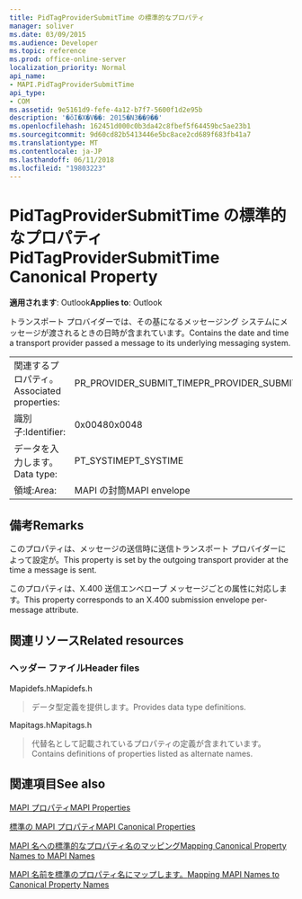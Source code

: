 ```yaml
---
title: PidTagProviderSubmitTime の標準的なプロパティ
manager: soliver
ms.date: 03/09/2015
ms.audience: Developer
ms.topic: reference
ms.prod: office-online-server
localization_priority: Normal
api_name:
- MAPI.PidTagProviderSubmitTime
api_type:
- COM
ms.assetid: 9e5161d9-fefe-4a12-b7f7-5600f1d2e95b
description: '�ŏI�X�V��: 2015�N3��9��'
ms.openlocfilehash: 162451d000c0b3da42c8fbef5f64459bc5ae23b1
ms.sourcegitcommit: 9d60cd82b5413446e5bc8ace2cd689f683fb41a7
ms.translationtype: MT
ms.contentlocale: ja-JP
ms.lasthandoff: 06/11/2018
ms.locfileid: "19803223"
---
```

# <a name="pidtagprovidersubmittime-canonical-property"></a><span data-ttu-id="fe297-103">PidTagProviderSubmitTime の標準的なプロパティ</span><span class="sxs-lookup"><span data-stu-id="fe297-103">PidTagProviderSubmitTime Canonical Property</span></span>

  
  
<span data-ttu-id="fe297-104">**適用されます**: Outlook</span><span class="sxs-lookup"><span data-stu-id="fe297-104">**Applies to**: Outlook</span></span> 
  
<span data-ttu-id="fe297-105">トランスポート プロバイダーでは、その基になるメッセージング システムにメッセージが渡されるときの日時が含まれています。</span><span class="sxs-lookup"><span data-stu-id="fe297-105">Contains the date and time a transport provider passed a message to its underlying messaging system.</span></span>
  
|||
|:-----|:-----|
|<span data-ttu-id="fe297-106">関連するプロパティ。</span><span class="sxs-lookup"><span data-stu-id="fe297-106">Associated properties:</span></span>  <br/> |<span data-ttu-id="fe297-107">PR_PROVIDER_SUBMIT_TIME</span><span class="sxs-lookup"><span data-stu-id="fe297-107">PR_PROVIDER_SUBMIT_TIME</span></span>  <br/> |
|<span data-ttu-id="fe297-108">識別子:</span><span class="sxs-lookup"><span data-stu-id="fe297-108">Identifier:</span></span>  <br/> |<span data-ttu-id="fe297-109">0x0048</span><span class="sxs-lookup"><span data-stu-id="fe297-109">0x0048</span></span>  <br/> |
|<span data-ttu-id="fe297-110">データを入力します。</span><span class="sxs-lookup"><span data-stu-id="fe297-110">Data type:</span></span>  <br/> |<span data-ttu-id="fe297-111">PT_SYSTIME</span><span class="sxs-lookup"><span data-stu-id="fe297-111">PT_SYSTIME</span></span>  <br/> |
|<span data-ttu-id="fe297-112">領域:</span><span class="sxs-lookup"><span data-stu-id="fe297-112">Area:</span></span>  <br/> |<span data-ttu-id="fe297-113">MAPI の封筒</span><span class="sxs-lookup"><span data-stu-id="fe297-113">MAPI envelope</span></span>  <br/> |
   
## <a name="remarks"></a><span data-ttu-id="fe297-114">備考</span><span class="sxs-lookup"><span data-stu-id="fe297-114">Remarks</span></span>

<span data-ttu-id="fe297-115">このプロパティは、メッセージの送信時に送信トランスポート プロバイダーによって設定が。</span><span class="sxs-lookup"><span data-stu-id="fe297-115">This property is set by the outgoing transport provider at the time a message is sent.</span></span>
  
<span data-ttu-id="fe297-116">このプロパティは、X.400 送信エンベロープ メッセージごとの属性に対応します。</span><span class="sxs-lookup"><span data-stu-id="fe297-116">This property corresponds to an X.400 submission envelope per-message attribute.</span></span> 
  
## <a name="related-resources"></a><span data-ttu-id="fe297-117">関連リソース</span><span class="sxs-lookup"><span data-stu-id="fe297-117">Related resources</span></span>

### <a name="header-files"></a><span data-ttu-id="fe297-118">ヘッダー ファイル</span><span class="sxs-lookup"><span data-stu-id="fe297-118">Header files</span></span>

<span data-ttu-id="fe297-119">Mapidefs.h</span><span class="sxs-lookup"><span data-stu-id="fe297-119">Mapidefs.h</span></span>
  
> <span data-ttu-id="fe297-120">データ型定義を提供します。</span><span class="sxs-lookup"><span data-stu-id="fe297-120">Provides data type definitions.</span></span>
    
<span data-ttu-id="fe297-121">Mapitags.h</span><span class="sxs-lookup"><span data-stu-id="fe297-121">Mapitags.h</span></span>
  
> <span data-ttu-id="fe297-122">代替名として記載されているプロパティの定義が含まれています。</span><span class="sxs-lookup"><span data-stu-id="fe297-122">Contains definitions of properties listed as alternate names.</span></span>
    
## <a name="see-also"></a><span data-ttu-id="fe297-123">関連項目</span><span class="sxs-lookup"><span data-stu-id="fe297-123">See also</span></span>



[<span data-ttu-id="fe297-124">MAPI プロパティ</span><span class="sxs-lookup"><span data-stu-id="fe297-124">MAPI Properties</span></span>](mapi-properties.md)
  
[<span data-ttu-id="fe297-125">標準の MAPI プロパティ</span><span class="sxs-lookup"><span data-stu-id="fe297-125">MAPI Canonical Properties</span></span>](mapi-canonical-properties.md)
  
[<span data-ttu-id="fe297-126">MAPI 名への標準的なプロパティ名のマッピング</span><span class="sxs-lookup"><span data-stu-id="fe297-126">Mapping Canonical Property Names to MAPI Names</span></span>](mapping-canonical-property-names-to-mapi-names.md)
  
[<span data-ttu-id="fe297-127">MAPI 名前を標準のプロパティ名にマップします。</span><span class="sxs-lookup"><span data-stu-id="fe297-127">Mapping MAPI Names to Canonical Property Names</span></span>](mapping-mapi-names-to-canonical-property-names.md)


